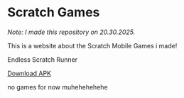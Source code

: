# Scratch Games

*Note: I made this repository on 20.30.2025.*

This is a website about the Scratch Mobile Games i made!

Endless Scratch Runner

[Download APK](https://gonativeio-apps.s3-accelerate.amazonaws.com/static/67dc455a1ab0e653f7cd1ec2/app-release.apk?X-Amz-Algorithm=AWS4-HMAC-SHA256&X-Amz-Credential=AKIAYMYFO3A75OQPINCL%2F20250320%2Fus-east-1%2Fs3%2Faws4_request&X-Amz-Date=20250320T165211Z&X-Amz-Expires=14400&X-Amz-Signature=2f1ad3d62e082118bc9f763978a5e31c1a3f92f85e57c841f4f9c98389467052&X-Amz-SignedHeaders=host)

no games for now muhehehehehe
